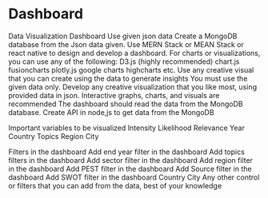 # Dashboard
Data Visualization Dashboard
Use given json data
Create a MongoDB database from the Json data given.
Use MERN Stack or MEAN Stack or react native to design and develop a dashboard. 
For charts or visualizations, you can use any of the following:
D3.js (highly recommended) 
chart.js
fusioncharts
plotly.js
google charts
highcharts
etc.
Use any creative visual that you can create using the data to generate insights
You must use the given data only.
Develop any creative visualization that you like most, using provided data in json.
Interactive graphs, charts, and visuals are recommended
The dashboard should read the data from the MongoDB database.
Create API in node,js to get data from the MongoDB

Important variables to be visualized
Intensity
Likelihood
Relevance
Year
Country
Topics
Region
City 

Filters in the dashboard
Add end year filter in the dashboard
Add topics filters in the dashboard
Add sector filter in the dashboard
Add region filter in the dashboard
Add PEST filter in the dashboard
Add Source filter in the dashboard
Add SWOT filter in the dashboard
Country
City
Any other control or filters that you can add from the data, best of your knowledge 
